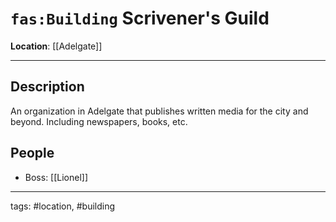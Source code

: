 # `fas:Building` Scrivener's Guild
**Location**: [[Adelgate]]

---

## Description
An organization in Adelgate that publishes written media for the city and beyond. Including newspapers, books, etc.   

## People
- Boss: [[Lionel]]

---
tags: #location, #building